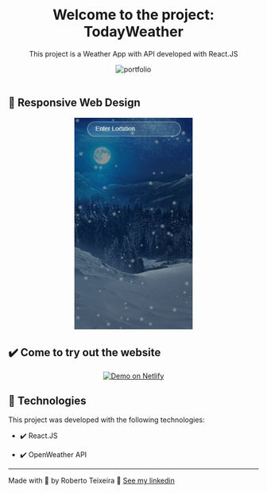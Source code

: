 <h1 align="center">
<br>
  Welcome to the project: TodayWeather
<br>
</h1>

<p align="center">This project is a Weather App with API developed with React.JS</p>

<div align="center" >
  <img src='./gifs/Weather.gif' alt="portfolio" height="425">
</div>

<br>

## 📲 Responsive Web Design

<div align="center" >
  <img src='./gifs/Weather_Responsive.gif' alt="responsive" height="425">
</div>

## ✔️ Come to try out the website

<p align="center">
  <a href="#" target="_blank">
    <img alt="Demo on Netlify" src="https://res.cloudinary.com/lukemorales/image/upload/v1599785319/readme_logos/demo_on_netlify_umjmch.png">
  </a>
</p>

## 🚀 Technologies

This project was developed with the following technologies:

- ✔️ React.JS

- ✔️ OpenWeather API

---

Made with 💜 by Roberto Teixeira 👋 [See my linkedin](https://www.linkedin.com/in/roberto-teixeira-developer/)